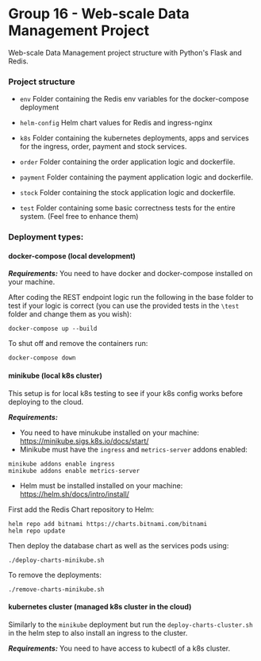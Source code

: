 # Group 16 -  Web-scale Data Management Project

Web-scale Data Management project structure with Python's Flask and Redis. 

### Project structure

* `env`
    Folder containing the Redis env variables for the docker-compose deployment
    
* `helm-config` 
   Helm chart values for Redis and ingress-nginx
        
* `k8s`
    Folder containing the kubernetes deployments, apps and services for the ingress, order, payment and stock services.
    
* `order`
    Folder containing the order application logic and dockerfile. 
    
* `payment`
    Folder containing the payment application logic and dockerfile. 

* `stock`
    Folder containing the stock application logic and dockerfile. 

* `test`
    Folder containing some basic correctness tests for the entire system. (Feel free to enhance them)

### Deployment types:

#### docker-compose (local development)

***Requirements:*** You need to have docker and docker-compose installed on your machine.

After coding the REST endpoint logic run the following in the base folder to test if your logic is correct
(you can use the provided tests in the `\test` folder and change them as you wish):

```shell script
docker-compose up --build
```

To shut off and remove the containers run:
```shell script
docker-compose down
```

#### minikube (local k8s cluster)

This setup is for local k8s testing to see if your k8s config works before deploying to the cloud. 

***Requirements:*** 
- You need to have minukube installed on your machine: https://minikube.sigs.k8s.io/docs/start/
- Minikube must have the `ingress` and `metrics-server` addons enabled:
```shell script
minikube addons enable ingress
minikube addons enable metrics-server
```
- Helm must be installed installed on your machine: https://helm.sh/docs/intro/install/

First add the Redis Chart repository to Helm:
```shell script
helm repo add bitnami https://charts.bitnami.com/bitnami
helm repo update
```

Then deploy the database chart as well as the services pods using:

```shell script
./deploy-charts-minikube.sh
```

To remove the deployments:

```shell script
./remove-charts-minikube.sh
```

#### kubernetes cluster (managed k8s cluster in the cloud)

Similarly to the `minikube` deployment but run the `deploy-charts-cluster.sh` in the helm step to also install an ingress to the cluster. 

***Requirements:*** You need to have access to kubectl of a k8s cluster.
